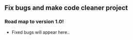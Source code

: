 ## Fix bugs and make code cleaner project

### Road map to version 1.0!

- Fixed bugs will appear here..

